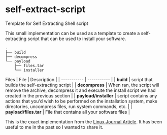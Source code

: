# self-extract-script
Template for Self Extracting Shell script

This small implementation can be used as a template to create a self-extracting script that can be used to install your software.

```
.
├── build
├── decompress
└── payload
    ├── files.tar
    └── installer
```

Files 
| File | Description |
| ----------- | ----------- |
| **build** | script that builds the self-extracting script |
| **decompress** | When ran, the script will remove the archive, decompress it and execute the install script we had created in the previous section |
| **payload/installer** | script contains any actions that you'd wish to be performed on the installation system, make directories, uncompress files, run system commands, etc. |
| **payload/files.tar** | File that contains all your software files |

This is the exact implementation from the [Linux Journal Article](https://www.linuxjournal.com/node/1005818). It has been useful to me in the past
so I wanted to share it.
